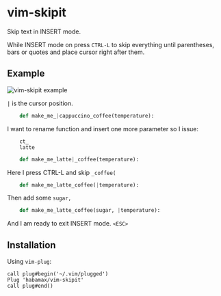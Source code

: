 # vim-skipit
Skip text in INSERT mode.

While INSERT mode on press `CTRL-L` to skip everything until parentheses, bars or
quotes and place cursor right after them.

## Example

![vim-skipit example](http://i.imgur.com/agJQSXp.gif)

`|` is the cursor position.

```python
    def make_me_|cappuccino_coffee(temperature):
```

I want to rename function and insert one more parameter so I issue:
```
    ct_
    latte
```

```python
    def make_me_latte|_coffee(temperature):
```

Here I press CTRL-L and skip `_coffee(`

```python
    def make_me_latte_coffee(|temperature):
```

Then add some `sugar, `

```python
    def make_me_latte_coffee(sugar, |temperature):
```

And I am ready to exit INSERT mode. `<ESC>`

## Installation
Using `vim-plug`:
```
call plug#begin('~/.vim/plugged')
Plug 'habamax/vim-skipit'
call plug#end()
```
